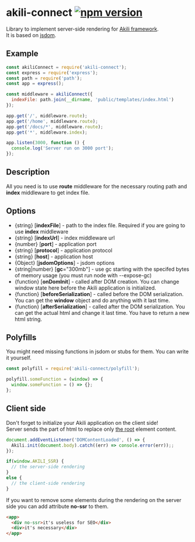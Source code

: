 # akili-connect [![npm version](https://badge.fury.io/js/akili-connect.svg)](https://badge.fury.io/js/akili-connect)
Library to implement server-side rendering for [Akili framework](https://github.com/ortexx/akili).  
It is based on [jsdom](https://github.com/tmpvar/jsdom).

## Example

```js
const akiliConnect = require('akili-connect');
const express = require('express');
const path = require('path');
const app = express();

const middleware = akiliConnect({
  indexFile: path.join(__dirname, 'public/templates/index.html')
});

app.get('/', middleware.route);
app.get('/home', middleware.route);
app.get('/docs/*', middleware.route);
app.get('*', middleware.index);

app.listen(3000, function () {
  console.log('Server run on 3000 port');
});
```

## Description

All you need is to use __route__ middleware for the necessary routing path
and __index__ middleware to get index file.

## Options

* {string} [__indexFile__] - path to the index file. Required if you are going to use __index__ middleware
* {string} [__indexUrl__] - index middleware url 
* {number} [__port__] - application port
* {string} [__protocol__] - application protocol
* {string} [__host__] - application host 
* {Object} [__jsdomOptions__] - jsdom options 
* {string|number} [__gc__="300mb"] - use gc starting with the specifed bytes of memory usage (you must run node with --expose-gc)
* {function} [__onDomInit__] - called after DOM creation. 
You can change window state here before the Akili application is initialized.
* {function} [__beforeSerialization__] - called before the DOM serialization. 
You can get the __window__ object and do anything with it last time.
* {function} [__afterSerialization__] - called after the DOM serialization. 
You can get the actual html and change it last time. You have to return a new html string.

## Polyfills
You might need missing functions in jsdom or stubs for them.
You can write it yourself.

```js
const polyfill = require('akili-connect/polyfill');

polyfill.someFunction = (window) => {
  window.someFunction = () => {};
};
```

## Client side
Don't forget to initialize your Akili application on the client side!  
Server sends the part of html to replace only [the root](https://akilijs.com/docs/compilation) element content.

```javascript
document.addEventListener('DOMContentLoaded', () => {
  Akili.init(document.body).catch((err) => console.error(err));;
});
```

```javascript
if(window.AKILI_SSR) {
  // the server-side rendering
}
else {
  // the client-side rendering
}
```

If you want to remove some elements during the rendering on the server side you can add attribute __no-ssr__ to them.

```html
<app>
  <div no-ssr>it's useless for SEO</div>
  <div>it's necessary</div>
</app>  
```